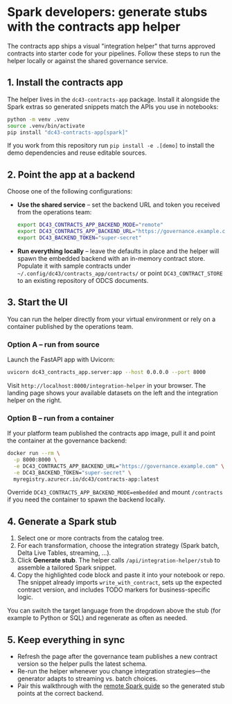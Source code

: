 # Spark developers: generate stubs with the contracts app helper

The contracts app ships a visual "integration helper" that turns approved contracts into starter code for your pipelines. Follow
these steps to run the helper locally or against the shared governance service.

## 1. Install the contracts app

The helper lives in the `dc43-contracts-app` package. Install it alongside the Spark extras so generated snippets match the APIs
you use in notebooks:

```bash
python -m venv .venv
source .venv/bin/activate
pip install "dc43-contracts-app[spark]"
```

If you work from this repository run `pip install -e .[demo]` to install the demo dependencies and reuse editable sources.

## 2. Point the app at a backend

Choose one of the following configurations:

- **Use the shared service** – set the backend URL and token you received from the operations team:

  ```bash
  export DC43_CONTRACTS_APP_BACKEND_MODE="remote"
  export DC43_CONTRACTS_APP_BACKEND_URL="https://governance.example.com"
  export DC43_BACKEND_TOKEN="super-secret"
  ```

- **Run everything locally** – leave the defaults in place and the helper will spawn the embedded backend with an in-memory
  contract store. Populate it with sample contracts under `~/.config/dc43/contracts_app/contracts/` or point
  `DC43_CONTRACT_STORE` to an existing repository of ODCS documents.

## 3. Start the UI

You can run the helper directly from your virtual environment or rely on a
container published by the operations team.

### Option A – run from source

Launch the FastAPI app with Uvicorn:

```bash
uvicorn dc43_contracts_app.server:app --host 0.0.0.0 --port 8000
```

Visit `http://localhost:8000/integration-helper` in your browser. The landing
page shows your available datasets on the left and the integration helper on the
right.

### Option B – run from a container

If your platform team published the contracts app image, pull it and point the
container at the governance backend:

```bash
docker run --rm \
  -p 8000:8000 \
  -e DC43_CONTRACTS_APP_BACKEND_URL="https://governance.example.com" \
  -e DC43_BACKEND_TOKEN="super-secret" \
  myregistry.azurecr.io/dc43/contracts-app:latest
```

Override `DC43_CONTRACTS_APP_BACKEND_MODE=embedded` and mount `/contracts` if
you need the container to spawn the backend locally.

## 4. Generate a Spark stub

1. Select one or more contracts from the catalog tree.
2. For each transformation, choose the integration strategy (Spark batch, Delta Live Tables, streaming, ...).
3. Click **Generate stub**. The helper calls `/api/integration-helper/stub` to assemble a tailored Spark snippet.
4. Copy the highlighted code block and paste it into your notebook or repo. The snippet already imports
   `write_with_contract`, sets up the expected contract version, and includes TODO markers for business-specific logic.

You can switch the target language from the dropdown above the stub (for example to Python or SQL) and regenerate as often as
needed.

## 5. Keep everything in sync

- Refresh the page after the governance team publishes a new contract version so the helper pulls the latest schema.
- Re-run the helper whenever you change integration strategies—the generator adapts to streaming vs. batch choices.
- Pair this walkthrough with the [remote Spark guide](spark-remote.md) so the generated stub points at the correct backend.
